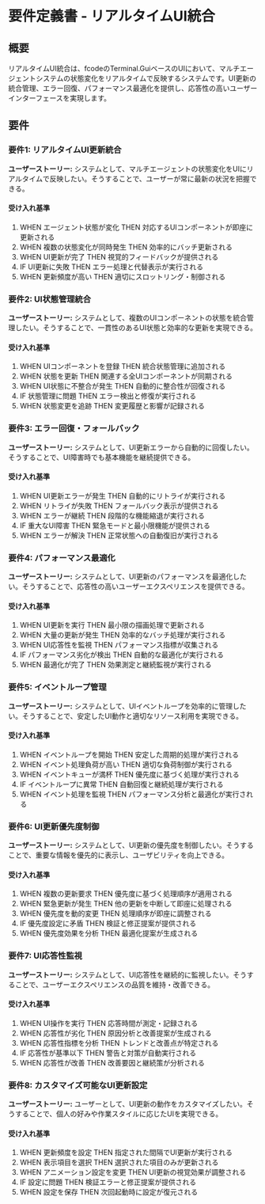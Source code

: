 # 要件定義書 - リアルタイムUI統合

## 概要

リアルタイムUI統合は、fcodeのTerminal.GuiベースのUIにおいて、マルチエージェントシステムの状態変化をリアルタイムで反映するシステムです。UI更新の統合管理、エラー回復、パフォーマンス最適化を提供し、応答性の高いユーザーインターフェースを実現します。

## 要件

### 要件1: リアルタイムUI更新統合

**ユーザーストーリー:** システムとして、マルチエージェントの状態変化をUIにリアルタイムで反映したい。そうすることで、ユーザーが常に最新の状況を把握できる。

#### 受け入れ基準

1. WHEN エージェント状態が変化 THEN 対応するUIコンポーネントが即座に更新される
2. WHEN 複数の状態変化が同時発生 THEN 効率的にバッチ更新される
3. WHEN UI更新が完了 THEN 視覚的フィードバックが提供される
4. IF UI更新に失敗 THEN エラー処理と代替表示が実行される
5. WHEN 更新頻度が高い THEN 適切にスロットリング・制御される

### 要件2: UI状態管理統合

**ユーザーストーリー:** システムとして、複数のUIコンポーネントの状態を統合管理したい。そうすることで、一貫性のあるUI状態と効率的な更新を実現できる。

#### 受け入れ基準

1. WHEN UIコンポーネントを登録 THEN 統合状態管理に追加される
2. WHEN 状態を更新 THEN 関連する全UIコンポーネントが同期される
3. WHEN UI状態に不整合が発生 THEN 自動的に整合性が回復される
4. IF 状態管理に問題 THEN エラー検出と修復が実行される
5. WHEN 状態変更を追跡 THEN 変更履歴と影響が記録される

### 要件3: エラー回復・フォールバック

**ユーザーストーリー:** システムとして、UI更新エラーから自動的に回復したい。そうすることで、UI障害時でも基本機能を継続提供できる。

#### 受け入れ基準

1. WHEN UI更新エラーが発生 THEN 自動的にリトライが実行される
2. WHEN リトライが失敗 THEN フォールバック表示が提供される
3. WHEN エラーが継続 THEN 段階的な機能縮退が実行される
4. IF 重大なUI障害 THEN 緊急モードと最小限機能が提供される
5. WHEN エラーが解決 THEN 正常状態への自動復旧が実行される

### 要件4: パフォーマンス最適化

**ユーザーストーリー:** システムとして、UI更新のパフォーマンスを最適化したい。そうすることで、応答性の高いユーザーエクスペリエンスを提供できる。

#### 受け入れ基準

1. WHEN UI更新を実行 THEN 最小限の描画処理で更新される
2. WHEN 大量の更新が発生 THEN 効率的なバッチ処理が実行される
3. WHEN UI応答性を監視 THEN パフォーマンス指標が収集される
4. IF パフォーマンス劣化が検出 THEN 自動的な最適化が実行される
5. WHEN 最適化が完了 THEN 効果測定と継続監視が実行される

### 要件5: イベントループ管理

**ユーザーストーリー:** システムとして、UIイベントループを効率的に管理したい。そうすることで、安定したUI動作と適切なリソース利用を実現できる。

#### 受け入れ基準

1. WHEN イベントループを開始 THEN 安定した周期的処理が実行される
2. WHEN イベント処理負荷が高い THEN 適切な負荷制御が実行される
3. WHEN イベントキューが満杯 THEN 優先度に基づく処理が実行される
4. IF イベントループに異常 THEN 自動回復と継続処理が実行される
5. WHEN イベント処理を監視 THEN パフォーマンス分析と最適化が実行される

### 要件6: UI更新優先度制御

**ユーザーストーリー:** システムとして、UI更新の優先度を制御したい。そうすることで、重要な情報を優先的に表示し、ユーザビリティを向上できる。

#### 受け入れ基準

1. WHEN 複数の更新要求 THEN 優先度に基づく処理順序が適用される
2. WHEN 緊急更新が発生 THEN 他の更新を中断して即座に処理される
3. WHEN 優先度を動的変更 THEN 処理順序が即座に調整される
4. IF 優先度設定に矛盾 THEN 検証と修正提案が提供される
5. WHEN 優先度効果を分析 THEN 最適化提案が生成される

### 要件7: UI応答性監視

**ユーザーストーリー:** システムとして、UI応答性を継続的に監視したい。そうすることで、ユーザーエクスペリエンスの品質を維持・改善できる。

#### 受け入れ基準

1. WHEN UI操作を実行 THEN 応答時間が測定・記録される
2. WHEN 応答性が劣化 THEN 原因分析と改善提案が生成される
3. WHEN 応答性指標を分析 THEN トレンドと改善点が特定される
4. IF 応答性が基準以下 THEN 警告と対策が自動実行される
5. WHEN 応答性が改善 THEN 改善要因と継続策が分析される

### 要件8: カスタマイズ可能なUI更新設定

**ユーザーストーリー:** ユーザーとして、UI更新の動作をカスタマイズしたい。そうすることで、個人の好みや作業スタイルに応じたUIを実現できる。

#### 受け入れ基準

1. WHEN 更新頻度を設定 THEN 指定された間隔でUI更新が実行される
2. WHEN 表示項目を選択 THEN 選択された項目のみが更新される
3. WHEN アニメーション設定を変更 THEN UI更新の視覚効果が調整される
4. IF 設定に問題 THEN 検証エラーと修正提案が提供される
5. WHEN 設定を保存 THEN 次回起動時に設定が復元される
